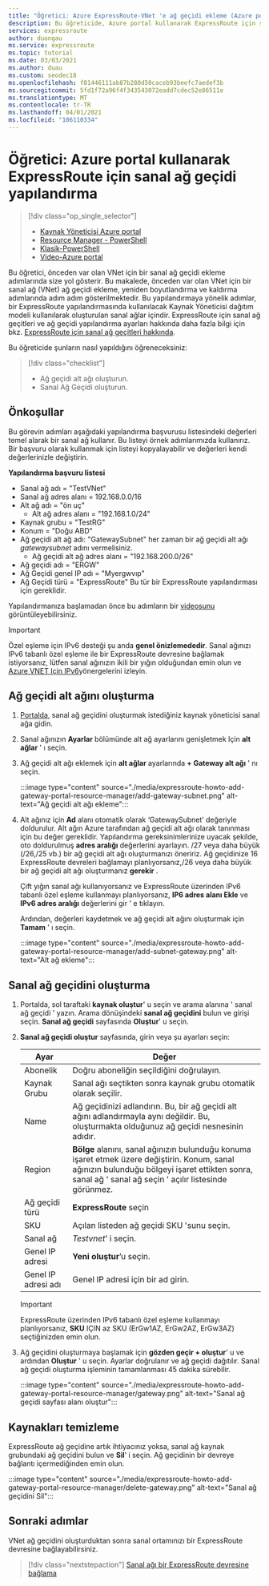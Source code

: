```yaml
---
title: "Öğretici: Azure ExpressRoute-VNet 'e ağ geçidi ekleme (Azure portal)"
description: Bu öğreticide, Azure portal kullanarak ExpressRoute için sanal ağ geçidi ekleme işlemi adım adım açıklanmaktadır.
services: expressroute
author: duongau
ms.service: expressroute
ms.topic: tutorial
ms.date: 03/03/2021
ms.author: duau
ms.custom: seodec18
ms.openlocfilehash: f81446111ab87b280d50caceb93beefc7aedef3b
ms.sourcegitcommit: 5fd1f72a96f4f343543072eadd7cdec52e86511e
ms.translationtype: MT
ms.contentlocale: tr-TR
ms.lasthandoff: 04/01/2021
ms.locfileid: "106110334"
---
```

# <a name="tutorial-configure-a-virtual-network-gateway-for-expressroute-using-the-azure-portal"></a>Öğretici: Azure portal kullanarak ExpressRoute için sanal ağ geçidi yapılandırma
> [!div class="op_single_selector"]
> * [Kaynak Yöneticisi Azure portal](expressroute-howto-add-gateway-portal-resource-manager.md)
> * [Resource Manager - PowerShell](expressroute-howto-add-gateway-resource-manager.md)
> * [Klasik-PowerShell](expressroute-howto-add-gateway-classic.md)
> * [Video-Azure portal](https://azure.microsoft.com/documentation/videos/azure-expressroute-how-to-create-a-vpn-gateway-for-your-virtual-network)
> 

Bu öğretici, önceden var olan VNet için bir sanal ağ geçidi ekleme adımlarında size yol gösterir. Bu makalede, önceden var olan VNet için bir sanal ağ (VNet) ağ geçidi ekleme, yeniden boyutlandırma ve kaldırma adımlarında adım adım gösterilmektedir. Bu yapılandırmaya yönelik adımlar, bir ExpressRoute yapılandırmasında kullanılacak Kaynak Yöneticisi dağıtım modeli kullanılarak oluşturulan sanal ağlar içindir. ExpressRoute için sanal ağ geçitleri ve ağ geçidi yapılandırma ayarları hakkında daha fazla bilgi için bkz. [ExpressRoute için sanal ağ geçitleri hakkında](expressroute-about-virtual-network-gateways.md). 

Bu öğreticide şunların nasıl yapıldığını öğreneceksiniz:
> [!div class="checklist"]
> - Ağ geçidi alt ağı oluşturun.
> - Sanal Ağ Geçidi oluşturun.

## <a name="prerequisites"></a>Önkoşullar

Bu görevin adımları aşağıdaki yapılandırma başvurusu listesindeki değerleri temel alarak bir sanal ağ kullanır. Bu listeyi örnek adımlarımızda kullanırız. Bir başvuru olarak kullanmak için listeyi kopyalayabilir ve değerleri kendi değerlerinizle değiştirin.

**Yapılandırma başvuru listesi**

* Sanal ağ adı = "TestVNet"
* Sanal ağ adres alanı = 192.168.0.0/16
* Alt ağ adı = "ön uç" 
    * Alt ağ adres alanı = "192.168.1.0/24"
* Kaynak grubu = "TestRG"
* Konum = "Doğu ABD"
* Ağ geçidi alt ağ adı: "GatewaySubnet" her zaman bir ağ geçidi alt ağı *gatewaysubnet* adını vermelisiniz.
    * Ağ geçidi alt ağ adres alanı = "192.168.200.0/26"
* Ağ geçidi adı = "ERGW"
* Ağ Geçidi genel IP adı = "Myergwvıp"
* Ağ Geçidi türü = "ExpressRoute" Bu tür bir ExpressRoute yapılandırması için gereklidir.

Yapılandırmanıza başlamadan önce bu adımların bir [videosunu](https://azure.microsoft.com/documentation/videos/azure-expressroute-how-to-create-a-vpn-gateway-for-your-virtual-network) görüntüleyebilirsiniz.

> [!IMPORTANT]
> Özel eşleme için IPv6 desteği şu anda **genel önizlemededir**. Sanal ağınızı IPv6 tabanlı özel eşleme ile bir ExpressRoute devresine bağlamak istiyorsanız, lütfen sanal ağınızın ikili bir yığın olduğundan emin olun ve [Azure VNET Için IPv6](../virtual-network/ipv6-overview.md)yönergelerini izleyin.
> 
> 

## <a name="create-the-gateway-subnet"></a>Ağ geçidi alt ağını oluşturma

1. [Portalda](https://portal.azure.com), sanal ağ geçidini oluşturmak istediğiniz kaynak yöneticisi sanal ağa gidin.
1. Sanal ağınızın **Ayarlar** bölümünde alt ağ ayarlarını genişletmek Için **alt ağlar** ' ı seçin.
1. Ağ geçidi alt ağı eklemek için **alt ağlar** ayarlarında **+ Gateway alt ağı** ' nı seçin. 
   
    :::image type="content" source="./media/expressroute-howto-add-gateway-portal-resource-manager/add-gateway-subnet.png" alt-text="Ağ geçidi alt ağı ekleme":::

1. Alt ağınız için **Ad** alanı otomatik olarak ‘GatewaySubnet’ değeriyle doldurulur. Alt ağın Azure tarafından ağ geçidi alt ağı olarak tanınması için bu değer gereklidir. Yapılandırma gereksinimlerinize uyacak şekilde, oto doldurulmuş **adres aralığı** değerlerini ayarlayın. /27 veya daha büyük (/26,/25 vb.) bir ağ geçidi alt ağı oluşturmanızı öneririz. Ağ geçidinize 16 ExpressRoute devreleri bağlamayı planlıyorsanız,/26 veya daha büyük bir ağ geçidi alt ağı oluşturmanız **gerekir** .

    Çift yığın sanal ağı kullanıyorsanız ve ExpressRoute üzerinden IPv6 tabanlı özel eşleme kullanmayı planlıyorsanız, **IP6 adres alanı Ekle** ve **IPv6 adres aralığı** değerlerini gir ' e tıklayın.

    Ardından, değerleri kaydetmek ve ağ geçidi alt ağını oluşturmak için **Tamam** ' ı seçin.

    :::image type="content" source="./media/expressroute-howto-add-gateway-portal-resource-manager/add-subnet-gateway.png" alt-text="Alt ağ ekleme":::

## <a name="create-the-virtual-network-gateway"></a>Sanal ağ geçidini oluşturma

1. Portalda, sol taraftaki **kaynak oluştur**' u seçin ve arama alanına ' sanal ağ geçidi ' yazın. Arama dönüşindeki **sanal ağ geçidini** bulun ve girişi seçin. **Sanal ağ geçidi** sayfasında **Oluştur**' u seçin.
1. **Sanal ağ geçidi oluştur** sayfasında, girin veya şu ayarları seçin:

    | Ayar | Değer |
    | --------| ----- |
    | Abonelik | Doğru aboneliğin seçildiğini doğrulayın. |
    | Kaynak Grubu | Sanal ağı seçtikten sonra kaynak grubu otomatik olarak seçilir. | 
    | Name | Ağ geçidinizi adlandırın. Bu, bir ağ geçidi alt ağını adlandırmayla aynı değildir. Bu, oluşturmakta olduğunuz ağ geçidi nesnesinin adıdır.|
    | Region | **Bölge** alanını, sanal ağınızın bulunduğu konuma işaret etmek üzere değiştirin. Konum, sanal ağınızın bulunduğu bölgeyi işaret ettikten sonra, sanal ağ ' sanal ağ seçin ' açılır listesinde görünmez. |
    | Ağ geçidi türü | **ExpressRoute** seçin|
    | SKU | Açılan listeden ağ geçidi SKU 'sunu seçin. |
    | Sanal ağ | *Testvnet*' i seçin. |
    | Genel IP adresi | **Yeni oluştur**’u seçin.|
    | Genel IP adresi adı | Genel IP adresi için bir ad girin. |

    > [!IMPORTANT]
    > ExpressRoute üzerinden IPv6 tabanlı özel eşleme kullanmayı planlıyorsanız, **SKU** IÇIN az SKU (ErGw1AZ, ErGw2AZ, ErGw3AZ) seçtiğinizden emin olun.
    > 
    > 

1. Ağ geçidini oluşturmaya başlamak için **gözden geçir + oluştur**' u ve ardından **Oluştur** ' u seçin. Ayarlar doğrulanır ve ağ geçidi dağıtılır. Sanal ağ geçidi oluşturma işleminin tamamlanması 45 dakika sürebilir.

    :::image type="content" source="./media/expressroute-howto-add-gateway-portal-resource-manager/gateway.png" alt-text="Sanal ağ geçidi sayfası alanı oluştur":::

## <a name="clean-up-resources"></a>Kaynakları temizleme

ExpressRoute ağ geçidine artık ihtiyacınız yoksa, sanal ağ kaynak grubundaki ağ geçidini bulun ve **Sil**' i seçin. Ağ geçidinin bir devreye bağlantı içermediğinden emin olun.

:::image type="content" source="./media/expressroute-howto-add-gateway-portal-resource-manager/delete-gateway.png" alt-text="Sanal ağ geçidini Sil":::

## <a name="next-steps"></a>Sonraki adımlar
VNet ağ geçidini oluşturduktan sonra sanal ortamınızı bir ExpressRoute devresine bağlayabilirsiniz. 

> [!div class="nextstepaction"]
> [Sanal ağı bir ExpressRoute devresine bağlama](expressroute-howto-linkvnet-portal-resource-manager.md)
